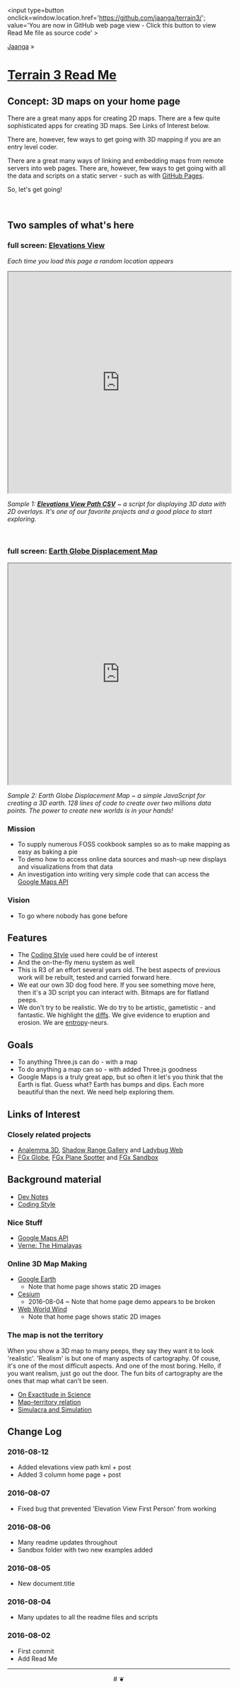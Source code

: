 <span style=display:none; >[You are now in GitHub source code view - click this link to view Read Me file as a web page]
( https://jaanga.github.io/terrain3/index.html "View file as a web page." ) </span>
<input type=button onclick=window.location.href='https://github.com/jaanga/terrain3/'; value='You are now in GitHub web page view - Click this button to view Read Me file as source code' >

[Jaanga]( https://jaanga.github.io ) &raquo;

[Terrain 3 Read Me]( https://jaanga.github.io/terrain3/index.html )
===


## Concept: 3D maps on your home page


There are a great many apps for creating 2D maps. There are a few quite sophisticated apps for creating 3D maps. See Links of Interest below.

There are, however, few ways to get going with 3D mapping if you are an entry level coder.

There are a great many ways of linking and embedding maps from remote servers into web pages.
There are, however, few ways to get going with all the data and scripts on a static server - such as with [GitHub Pages]( https://pages.github.com/ ).

So, let's get going!

<br>


## Two samples of what's here


### full screen: [Elevations View]( https://jaanga.github.io/terrain3/elevations/elevations-view/index.html )

_Each time you load this page a random location appears_

<img src="https://cloud.githubusercontent.com/assets/547626/17420676/0f062930-5a59-11e6-9e9d-040cdfaddbd6.png" style=display:none; width=800 >

<iframe src="https://jaanga.github.io/terrain3/elevations/elevations-view/index.html" width=100% height=500px onload=this.contentWindow.controls.enableZoom=false; ></iframe>

_Sample 1: **[Elevations View Path CSV]( https://jaanga.github.io/terrain3/elevations/elevations-view-path-csv/index.html )** ~ a script for displaying 3D data with 2D overlays._
_It's one of our favorite projects and a good place to start exploring._

<br>


### full screen: [Earth Globe Displacement Map]( https://jaanga.github.io/terrain3/globes/earth-globe-displacement/index.html )

<img src="https://cloud.githubusercontent.com/assets/547626/17420309/e0e6953c-5a56-11e6-96b0-3ebccf01d6e6.png" style=display:none; width=800 >

<iframe src=https://jaanga.github.io/terrain3/globes/earth-globe-displacement/index.html width=100% height=500px onload=this.contentWindow.controls.enableZoom=false; ></iframe>

_Sample 2:  Earth Globe Displacement Map ~ a simple JavaScript for creating a 3D earth._
_128 lines of code to create over two millions data points. The power to create new worlds is in your hands!_ 



### Mission

* To supply numerous FOSS cookbook samples so as to make mapping as easy as baking a pie
* To demo how to access online data sources and mash-up new displays and visualizations from that data
* An investigation into writing very simple code that can access the [Google Maps API]( https://developers.google.com/maps/documentation/javascript/tutorial )


### Vision

* To go where nobody has gone before


## Features

* The [Coding Style]( #coding-style.md ) used here could be of interest
* And the on-the-fly menu system as well
* This is R3 of an effort several years old. The best aspects of previous work will be rebuilt, tested and carried forward here.
* We eat our own 3D dog food here. If you see something move here, then it's a 3D script you can interact with. Bitmaps are for flatland peeps.
* We don't try to be realistic. We do try to be artistic, gametistic - and fantastic. We highlight the [diffs]( https://en.wikipedia.org/wiki/Data_comparison ). We give evidence to eruption and erosion. We are [entropy]( https://en.wikipedia.org/wiki/Introduction_to_entropy )-neurs.

## Goals

* To anything Three.js can do - with a map
* To do anything a map can so - with added Three.js goodness
* Google Maps is a truly great app, but so often it let's you think that the Earth is flat. Guess what? Earth has bumps and dips. Each more beautiful than the next. We need help exploring them.


## Links of Interest

### Closely related projects

* [Analemma 3D]( https://ladybug-analysis-tools.github.io/ladybug-web/analemma-3d/ ), [Shadow Range Gallery]( https://ladybug-analysis-tools.github.io/ladybug-web/shadow-range-obj-gallery/ ) and [Ladybug Web]( https://ladybug-analysis-tools.github.io/ladybug-web/ )
* [FGx Globe]( http://fgx.github.io/fgx-globe/fgx-globe-r7/fgx-globe-r7.html ), [FGx Plane Spotter]( http://jaanga.github.io/fgx-plane-spotter/r4/fgx-plane-spotter-r4.html ) and [FGx Sandbox]( http://fgx.github.io/sandbox/ )

## Background material

* [Dev Notes]( https://jaanga.github.io/terrain3/index.html#dev-notes.md )
* [Coding Style ]( https://jaanga.github.io/terrain3/index.html#coding-style.md )

### Nice Stuff

* [Google Maps API]( https://developers.google.com/maps/documentation/javascript/tutorial )
* [Verne: The Himalayas]( https://play.google.com/store/apps/details?id=com.withgoogle.verne )

### Online 3D Map Making

* [Google Earth]( https://www.google.com/earth/ )
	* Note that home page shows static 2D images
* [Cesium]( https://cesiumjs.org/ )
	* 2016-08-04 ~ Note that home page demo appears to be broken
* [Web World Wind]( https://webworldwind.org/ )
	* Note that home page shows static 2D images

### The map is not the territory

When you show a 3D map to many peeps, they say they want it to look 'realistic'. 'Realism' is but one of many aspects of cartography. 
Of couse, it's one of the most difficult aspects. And one of the most boring. Hello, if you want realism, just go out the door.
The fun bits of cartography are the ones that map what can't be seen. 

* [On Exactitude in Science]( https://www.sccs.swarthmore.edu/users/08/bblonder/phys120/docs/borges.pdf )
* [Map–territory relation]( https://en.wikipedia.org/wiki/Map%E2%80%93territory_relation )
* [Simulacra and Simulation]( https://en.wikipedia.org/wiki/Simulacra_and_Simulation )



## Change Log


### 2016-08-12

* Added elevations view path kml + post
* Added 3 column home page + post


### 2016-08-07

* Fixed bug that prevented 'Elevation View First Person' from working

### 2016-08-06

* Many readme updates throughout
* Sandbox folder with two new examples added

### 2016-08-05

* New document.title

### 2016-08-04

* Many updates to all the readme files and scripts

### 2016-08-02

* First commit
* Add Read Me


***

<center title='Jaanga ~ your 3D happy place' >
# <a href=javascript:window.scrollTo(0,0); style=text-decoration:none; > ❦ </a>
</center>
